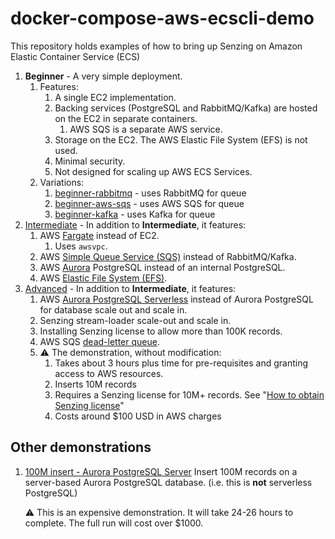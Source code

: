 # docker-compose-aws-ecscli-demo

This repository holds examples of how to bring up Senzing on Amazon Elastic Container Service (ECS)

1. **Beginner** - A very simple deployment.
    1. Features:
        1. A single EC2 implementation.
        1. Backing services (PostgreSQL and RabbitMQ/Kafka) are hosted on the EC2 in separate containers.
            1. AWS SQS is a separate AWS service.
        1. Storage on the EC2.  The AWS Elastic File System (EFS) is not used.
        1. Minimal security.
        1. Not designed for scaling up AWS ECS Services.
    1. Variations:
        1. [beginner-rabbitmq](docs/beginner-rabbitmq) - uses RabbitMQ for queue
        1. [beginner-aws-sqs](docs/beginner-aws-sqs) - uses AWS SQS for queue
        1. [beginner-kafka](docs/beginner-kafka) - uses Kafka for queue
1. [Intermediate](docs/intermediate) - In addition to
   **Intermediate**, it features:
    1. AWS [Fargate](https://aws.amazon.com/fargate/) instead of EC2.
        1. Uses `awsvpc`.
    1. AWS [Simple Queue Service (SQS)](https://aws.amazon.com/sqs/) instead of RabbitMQ/Kafka.
    1. AWS [Aurora](https://aws.amazon.com/rds/aurora/) PostgreSQL instead of an internal PostgreSQL.
    1. AWS [Elastic File System (EFS)](https://aws.amazon.com/efs/).
1. [Advanced](docs/advanced) - In addition to
   **Intermediate**, it features:
    1. AWS [Aurora PostgreSQL Serverless](https://aws.amazon.com/rds/aurora/serverless/) instead of Aurora PostgreSQL for database scale out and scale in.
    1. Senzing stream-loader scale-out and scale in.
    1. Installing Senzing license to allow more than 100K records.
    1. AWS SQS [dead-letter queue](https://docs.aws.amazon.com/AWSSimpleQueueService/latest/SQSDeveloperGuide/sqs-dead-letter-queues.html).
    1. :warning: The demonstration, without modification:
        1. Takes about 3 hours plus time for pre-requisites and granting access to AWS resources.
        1. Inserts 10M records
        1. Requires a Senzing license for 10M+ records.
           See "[How to obtain Senzing license](https://github.com/Senzing/knowledge-base/blob/master/HOWTO/obtain-senzing-license.md)"
        1. Costs around $100 USD in AWS charges

## Other demonstrations

1. [100M insert - Aurora PostgreSQL Server](docs/advanced-100M)
   Insert 100M records on a server-based Aurora PostgreSQL database.
   (i.e. this is **not** serverless PostgreSQL)

   :warning:
   This is an expensive demonstration.
   It will take 24-26 hours to complete.
   The full run will cost over $1000.
